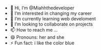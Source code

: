 - 👋 Hi, I’m @Miahhthedeveloper
- 👀 I’m interested in changing my career 
- 🌱 I’m currently learning web develoment 
- 💞️ I’m looking to collaborate on projects
- 📫 How to reach me ...
- 😄 Pronouns: her and she
- ⚡ Fun fact: i like the color blue

<!---
Miahhthedeveloper/Miahhthedeveloper is a ✨ special ✨ repository because its `README.md` (this file) appears on your GitHub profile.
You can click the Preview link to take a look at your changes.
--->
